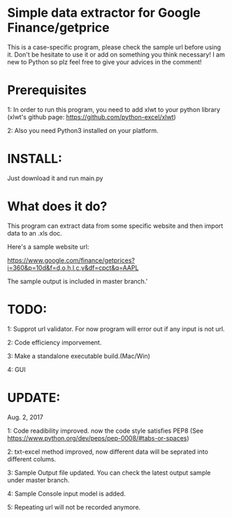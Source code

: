 Simple data extractor for Google Finance/getprice
=================================================
This is a case-specific program, please check the sample url before using it.
Don't be hesitate to use it or add on something you think necessary!
I am new to Python so plz feel free to give your advices in the comment!

Prerequisites 
=============
1: In order to run this program, you need to add xlwt to your python library
(xlwt's github page: https://github.com/python-excel/xlwt)

2: Also you need Python3 installed on your platform.

INSTALL:
========
Just download it and run main.py

What does it do?
================

This program can extract data from some specific website and then import data to an .xls doc.

Here's a sample website url:

https://www.google.com/finance/getprices?i=360&p=10d&f=d,o,h,l,c,v&df=cpct&q=AAPL

The sample output is included in master branch.'

TODO:
=====
1: Supprot url validator. For now program will error out if any input is not url.

2: Code efficiency imporvement.

3: Make a standalone executable build.(Mac/Win)

4: GUI 

UPDATE:
=======
Aug. 2, 2017

1: Code readibility improved. now the code style satisfies PEP8 (See https://www.python.org/dev/peps/pep-0008/#tabs-or-spaces)

2: txt-excel method improved, now different data will be seprated into different colums.

3: Sample Output file updated. You can check the latest output sample under master branch.

4: Sample Console input model is added.

5: Repeating url will not be recorded anymore.
